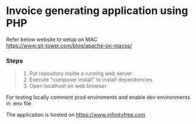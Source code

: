 # Invoice generating application using PHP

Refer below website to setup on MAC  
<https://www.git-tower.com/blog/apache-on-macos/>

### Steps
> 1. Put repository inside a running web server
> 2. Execute "composer install" to install dependencies
> 3. Open localhost on web browser

For testing locally comment prod enviroments and enable dev environments in .env file

The application is hosted on <https://www.infinityfree.com>